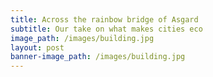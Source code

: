 ```yaml
---
title: Across the rainbow bridge of Asgard
subtitle: Our take on what makes cities eco
image_path: /images/building.jpg
layout: post
banner-image_path: /images/building.jpg
---
```

